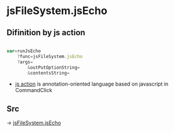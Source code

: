 # jsFileSystem.jsEcho

## Difinition by js action

```js.js

var=runJsEcho
	?func=jsFileSystem.jsEcho
	?args=
		&outPutOptionString=
		&contentsString=
```

- [js action]() is annotation-oriented language based on javascript in CommandClick

## Src

-> [jsFileSystem.jsEcho](https://github.com/puutaro/CommandClick/blob/master/app/src/main/java/com/puutaro/commandclick/fragment_lib/terminal_fragment/js_interface/file/JsFileSystem.kt#L154)


